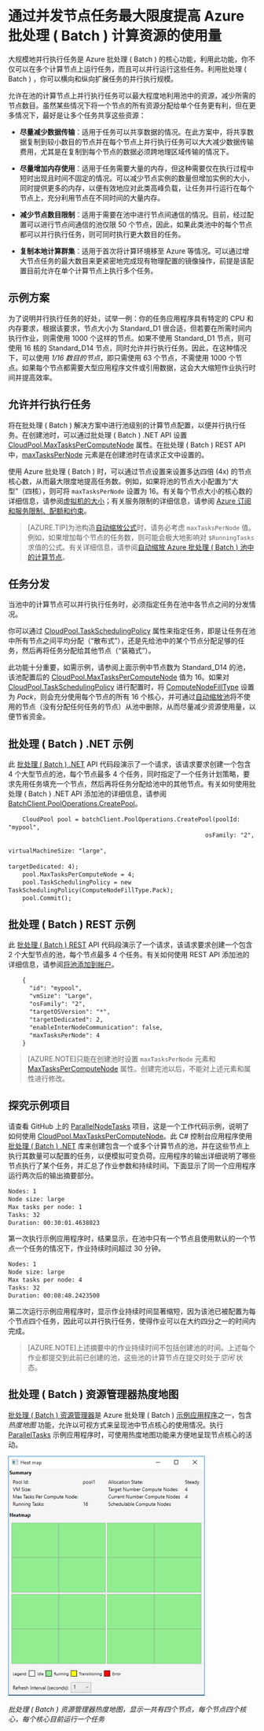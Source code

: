 <properties
   pageTitle="通过并行任务最大限度地使用批处理 ( Batch ) 节点 | Azure"
   description="在 Azure Batch 池的每个节点上运行并发任务时，通过减少所使用的计算节点数来提高效率并降低成本"
   services="batch"
   documentationCenter=".net"
   authors="mmacy"
   manager="timlt"
   editor=""/>

   <tags
   	ms.service="batch"
   	ms.date="11/02/2015"
   	wacn.date="12/31/2015"/>

# 通过并发节点任务最大限度提高 Azure 批处理 ( Batch ) 计算资源的使用量

大规模地并行执行任务是 Azure 批处理 ( Batch ) 的核心功能，利用此功能，你不仅可以在多个计算节点上运行任务，而且可以并行运行这些任务。利用批处理 ( Batch ) ，你可以横向和纵向扩展任务的并行执行规模。

允许在池的计算节点上并行执行任务可以最大程度地利用池中的资源，减少所需的节点数目。虽然某些情况下将一个节点的所有资源分配给单个任务更有利，但在更多情况下，最好是让多个任务共享这些资源：

 - **尽量减少数据传输**：适用于任务可以共享数据的情况。在此方案中，将共享数据复制到较小数目的节点并在每个节点上并行执行任务可以大大减少数据传输费用，尤其是在复制到每个节点的数据必须跨地理区域传输的情况下。

 - **尽量增加内存使用**：适用于任务需要大量的内存，但这种需要仅在执行过程中短时出现且时间不固定的情况。可以减少节点实例的数量但增加实例的大小，同时提供更多的内存，以便有效地应对此类高峰负载，让任务并行运行在每个节点上，充分利用节点在不同时间的大量内存。

 - **减少节点数目限制**：适用于需要在池中进行节点间通信的情况。目前，经过配置可以进行节点间通信的池仅限 50 个节点，因此，如果此类池中的每个节点都可以并行执行任务，则可同时执行更大数目的任务。

 - **复制本地计算群集**：适用于首次将计算环境移至 Azure 等情况。可以通过增大节点任务的最大数目来更紧密地完成现有物理配置的镜像操作，前提是该配置目前允许在单个计算节点上执行多个任务。

## 示例方案

为了说明并行执行任务的好处，试举一例：你的任务应用程序具有特定的 CPU 和内存要求，根据该要求，节点大小为 Standard\_D1 很合适，但若要在所需时间内执行作业，则需使用 1000 个这样的节点。如果不使用 Standard\_D1 节点，则可使用 16 核的 Standard\_D14 节点，同时允许并行执行任务。因此，在这种情况下，可以使用 *1/16 数目的节点*，即只需使用 63 个节点，不需使用 1000 个节点。如果每个节点都需要大型应用程序文件或引用数据，这会大大缩短作业执行时间并提高效率。

## 允许并行执行任务

将在批处理 ( Batch ) 解决方案中进行池级别的计算节点配置，以便并行执行任务。在创建池时，可以通过批处理 ( Batch ) .NET API 设置 [CloudPool.MaxTasksPerComputeNode][maxtasks_net] 属性。在批处理 ( Batch ) REST API 中，[maxTasksPerNode][maxtasks_rest] 元素是在创建池时在请求正文中设置的。

使用 Azure 批处理 ( Batch ) 时，可以通过节点设置来设置多达四倍 (4x) 的节点核心数，从而最大限度地提高任务数。例如，如果将池的节点大小配置为“大型”（四核），则可将 `maxTasksPerNode` 设置为 16。有关每个节点大小的核心数的详细信息，请参阅[虚拟机的大小](/documentation/articles/virtual-machines-size-specs)；有关服务限制的详细信息，请参阅 [Azure 订阅和服务限制、配额和约束](/documentation/articles/azure-subscription-service-limits)。

> [AZURE.TIP]为池构造[自动缩放公式][enable_autoscaling]时，请务必考虑 `maxTasksPerNode` 值。例如，如果增加每个节点的任务数，则可能会极大地影响对 `$RunningTasks` 求值的公式。有关详细信息，请参阅[自动缩放 Azure 批处理 ( Batch ) 池中的计算节点](/documentation/articles/batch-automatic-scaling)。

## 任务分发

当池中的计算节点可以并行执行任务时，必须指定任务在池中各节点之间的分发情况。

你可以通过 [CloudPool.TaskSchedulingPolicy][task_schedule] 属性来指定任务，即是让任务在池中所有节点之间平均分配（“散布式”），还是先给池中的某个节点分配足够的任务，然后再将任务分配给其他节点（“装箱式”）。

此功能十分重要，如需示例，请参阅上面示例中节点数为 Standard\_D14 的池，该池配置后的 [CloudPool.MaxTasksPerComputeNode][maxtasks_net] 值为 16。如果对 [CloudPool.TaskSchedulingPolicy][task_schedule] 进行配置时，将 [ComputeNodeFillType][fill_type] 设置为 *Pack*，则会充分使用每个节点的所有 16 个核心，并可通过[自动缩放池](/documentation/articles/batch-automatic-scaling)将不使用的节点（没有分配任何任务的节点）从池中删除，从而尽量减少资源使用量，以便节省资金。

## 批处理 ( Batch ) .NET 示例

此 [批处理 ( Batch ) .NET][api_net] API 代码段演示了一个请求，该请求要求创建一个包含 4 个大型节点的池，每个节点最多 4 个任务，同时指定了一个任务计划策略，要求先用任务填充一个节点，然后再将任务分配给池中的其他节点。有关如何使用批处理 ( Batch ) .NET API 添加池的详细信息，请参阅 [BatchClient.PoolOperations.CreatePool][poolcreate_net]。

        CloudPool pool = batchClient.PoolOperations.CreatePool(poolId: "mypool",
        													osFamily: "2",
        													virtualMachineSize: "large",
        													targetDedicated: 4);
        pool.MaxTasksPerComputeNode = 4;
        pool.TaskSchedulingPolicy = new TaskSchedulingPolicy(ComputeNodeFillType.Pack);
        pool.Commit();

## 批处理 ( Batch ) REST 示例

此 [批处理 ( Batch ) REST][api_rest] API 代码段演示了一个请求，该请求要求创建一个包含 2 个大型节点的池，每个节点最多 4 个任务。有关如何使用 REST API 添加池的详细信息，请参阅[将池添加到帐户][maxtasks_rest]。

        {
          "id": "mypool",
          "vmSize": "Large",
          "osFamily": "2",
          "targetOSVersion": "*",
          "targetDedicated": 2,
          "enableInterNodeCommunication": false,
          "maxTasksPerNode": 4
        }

> [AZURE.NOTE]只能在创建池时设置 `maxTasksPerNode` 元素和 [MaxTasksPerComputeNode][maxtasks_net] 属性。创建完池以后，不能对上述元素和属性进行修改。

## 探究示例项目

请查看 GitHub 上的 [ParallelNodeTasks][parallel_tasks_sample] 项目，这是一个工作代码示例，说明了如何使用 [CloudPool.MaxTasksPerComputeNode][maxtasks_net]。此 C# 控制台应用程序使用 [批处理 ( Batch ) .NET][api_net] 库来创建包含一个或多个计算节点的池，并在这些节点上执行其数量可以配置的任务，以便模拟可变负荷。应用程序的输出详细说明了哪些节点执行了某个任务，并汇总了作业参数和持续时间。下面显示了同一个应用程序运行两次后的输出摘要部分。

```
Nodes: 1
Node size: large
Max tasks per node: 1
Tasks: 32
Duration: 00:30:01.4638023
```

第一次执行示例应用程序时，结果显示，在池中只有一个节点且使用默认的一个节点一个任务的情况下，作业持续时间超过 30 分钟。

```
Nodes: 1
Node size: large
Max tasks per node: 4
Tasks: 32
Duration: 00:08:48.2423500
```

第二次运行示例应用程序时，显示作业持续时间显著缩短，因为该池已被配置为每个节点四个任务，因此可以并行执行任务，使得作业可以在大约四分之一的时间内完成。

> [AZURE.NOTE]上述摘要中的作业持续时间不包括创建池的时间。上述每个作业都提交到此前已创建的池，这些池的计算节点在提交时处于*空闲* 状态。

## 批处理 ( Batch ) 资源管理器热度地图

[批处理 ( Batch ) 资源管理器][batch_explorer]是 Azure 批处理 ( Batch ) [示例应用程序][github_samples]之一，包含*热度地图* 功能，允许以可视方式来呈现池中节点核心的使用情况。执行 [ParallelTasks][parallel_tasks_sample] 示例应用程序时，可使用热度地图功能来方便地呈现节点核心的活动。

![批处理 ( Batch ) 资源管理器热度地图][1]

*批处理 ( Batch ) 资源管理器热度地图，显示一共有四个节点，每个节点四个核心，每个核心目前运行一个任务*

[api_net]: http://msdn.microsoft.com/library/azure/mt348682.aspx
[api_rest]: http://msdn.microsoft.com/library/azure/dn820158.aspx
[batch_explorer]: http://blogs.technet.com/b/windowshpc/archive/2015/01/20/azure-batch-explorer-sample-walkthrough.aspx
[cloudpool]: https://msdn.microsoft.com/library/azure/microsoft.azure.batch.cloudpool.aspx
[enable_autoscaling]: https://msdn.microsoft.com/library/azure/dn820173.aspx
[fill_type]: https://msdn.microsoft.com/zh-CN/library/microsoft.azure.batch.common.computenodefilltype.aspx
[github_samples]: https://github.com/Azure/azure-batch-samples
[maxtasks_net]: http://msdn.microsoft.com/library/azure/microsoft.azure.batch.cloudpool.maxtaskspercomputenode.aspx
[maxtasks_rest]: https://msdn.microsoft.com/library/azure/dn820174.aspx
[parallel_tasks_sample]: https://github.com/Azure/azure-batch-samples/tree/master/CSharp/ArticleProjects/ParallelTasks
[poolcreate_net]: https://msdn.microsoft.com/library/azure/microsoft.azure.batch.pooloperations.createpool.aspx
[task_schedule]: https://msdn.microsoft.com/library/microsoft.azure.batch.cloudpool.taskschedulingpolicy.aspx

[1]: ./media/batch-parallel-node-tasks\heat_map.png

<!---HONumber=79-->